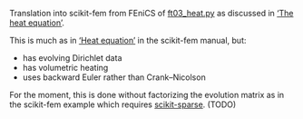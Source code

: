 Translation into scikit-fem from FEniCS of
[ft03_heat.py](https://fenicsproject.org/pub/tutorial/python/vol1/ft03_heat.py)
as discussed in [‘The heat
equation’](https://fenicsproject.org/pub/tutorial/html/._ftut1006.html#ch:fundamentals:diffusion).

This is much as in [‘Heat equation’](https://kinnala.github.io/scikit-fem-docs/examples/ex19.html) in the scikit-fem manual, but:
* has evolving Dirichlet data
* has volumetric heating
* uses backward Euler rather than Crank–Nicolson

For the moment, this is done without factorizing the evolution matrix
as in the scikit-fem example which requires
[scikit-sparse](https://github.com/scikit-sparse/scikit-sparse). (TODO)
